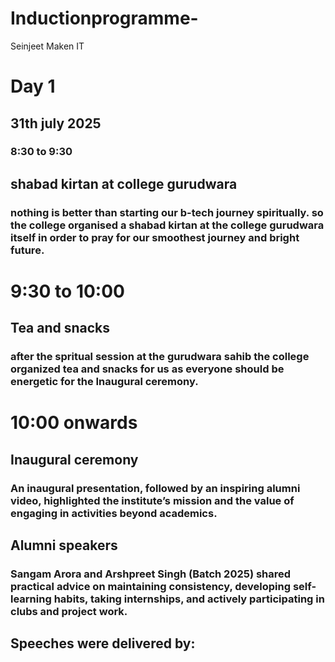 # Inductionprogramme-
Seinjeet Maken IT 
# Day 1
## 31th july 2025
### 8:30 to 9:30 
## shabad kirtan at college gurudwara 
### nothing is better than starting our b-tech journey spiritually. so the college organised a shabad kirtan at the college gurudwara itself in order to pray for our smoothest journey and bright future.
# 9:30 to 10:00 
## Tea and snacks 
### after the spritual session at the gurudwara sahib the college organized tea and snacks for us as everyone should be energetic for the Inaugural ceremony.
# 10:00 onwards 
## Inaugural ceremony 
### An inaugural presentation, followed by an inspiring alumni video, highlighted the institute’s mission and the value of engaging in activities beyond academics.
## Alumni speakers
### Sangam Arora and Arshpreet Singh (Batch 2025) shared practical advice on maintaining consistency, developing self-learning habits, taking internships, and actively participating in clubs and project work.
## Speeches were delivered by:
### 
